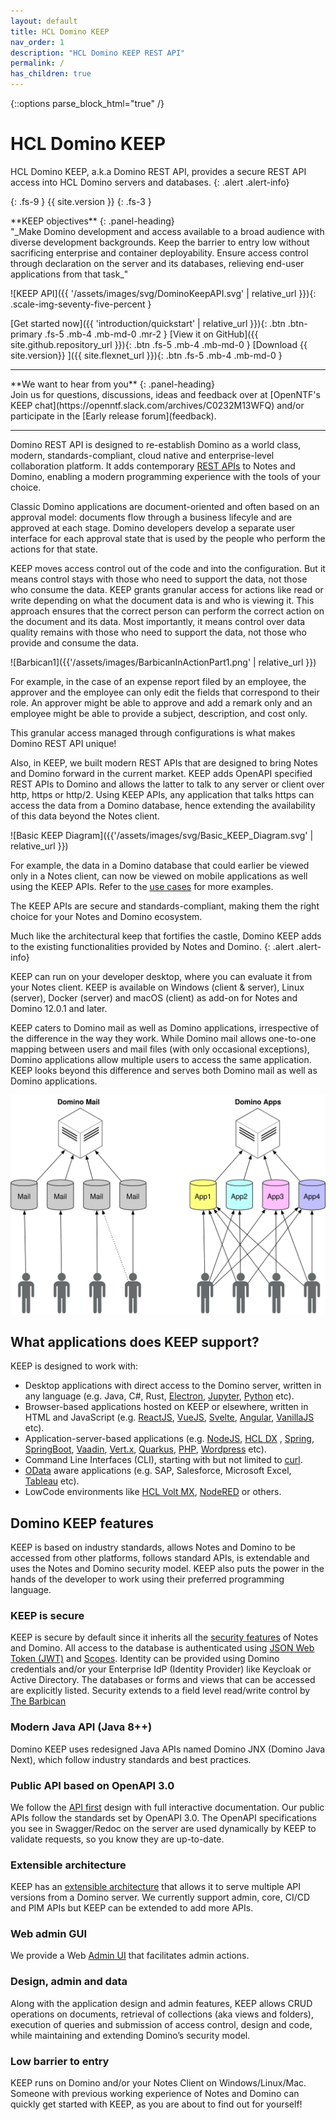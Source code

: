 ```yaml
---
layout: default
title: HCL Domino KEEP
nav_order: 1
description: "HCL Domino KEEP REST API"
permalink: /
has_children: true
---
```


{::options parse_block_html="true" /}

# HCL Domino KEEP

HCL Domino KEEP, a.k.a Domino REST API, provides a secure REST API access into HCL Domino servers and databases.
{: .alert .alert-info}

{: .fs-9 }
{{ site.version }}
{: .fs-3 }

<div class="panel panel-success">
**KEEP objectives**
{: .panel-heading}
<div class="panel-body">
"_Make Domino development and access available to a broad audience with diverse development backgrounds. Keep the barrier to entry low without sacrificing enterprise and container deployability. Ensure access control through declaration on the server and its databases, relieving end-user applications from that task_"
</div></div>

![KEEP API]({{ '/assets/images/svg/DominoKeepAPI.svg' | relative_url }}){: .scale-img-seventy-five-percent }

[Get started now]({{ 'introduction/quickstart' | relative_url }}){: .btn .btn-primary .fs-5 .mb-4 .mb-md-0 .mr-2 } [View it on GitHub]({{ site.github.repository_url }}){: .btn .fs-5 .mb-4 .mb-md-0 } [Download {{ site.version}} ]({{ site.flexnet_url }}){: .btn .fs-5 .mb-4 .mb-md-0 }

---

<div class="panel panel-warning">
**We want to hear from you**
{: .panel-heading}
<div class="panel-body">
Join us for questions, discussions, ideas and feedback over at [OpenNTF's KEEP chat](https://openntf.slack.com/archives/C0232M13WFQ) and/or participate in the [Early release forum](feedback).
</div></div>

---

Domino REST API is designed to re-establish Domino as a world class, modern, standards-compliant, cloud native and enterprise-level collaboration platform. It adds contemporary [REST APIs](https://www.redhat.com/en/topics/api/what-is-a-rest-api) to Notes and Domino, enabling a modern programming experience with the tools of your choice.

Classic Domino applications are document-oriented and often based on an approval model: documents flow through a business lifecyle and are approved at each stage. Domino developers develop a separate user interface for each approval state that is used by the people who perform the actions for that state.

KEEP moves access control out of the code and into the configuration. But it means control stays with those who need to support the data, not those who consume the data. KEEP grants granular access for actions like read or write depending on what the document data is and who is viewing it. This approach ensures that the correct person can perform the correct action on the document and its data. Most importantly, it means control over data quality remains with those who need to support the data, not those who provide and consume the data.

![Barbican1]({{'/assets/images/BarbicanInActionPart1.png' | relative_url }})

For example, in the case of an expense report filed by an employee, the approver and the employee can only edit the fields that correspond to their role. An approver might be able to approve and add a remark only and an employee might be able to provide a subject, description, and cost only.

This granular access managed through configurations is what makes Domino REST API unique!

Also, in KEEP, we built modern REST APIs that are designed to bring Notes and Domino forward in the current market. KEEP adds OpenAPI specified REST APIs to Domino and allows the latter to talk to any server or client over http, https or http/2. Using KEEP APIs, any application that talks https can access the data from a Domino database, hence extending the availability of this data beyond the Notes client.

![Basic KEEP Diagram]({{'/assets/images/svg/Basic_KEEP_Diagram.svg' | relative_url }})

For example, the data in a Domino database that could earlier be viewed only in a Notes client, can now be viewed on mobile applications as well using the KEEP APIs. Refer to the [use cases](./introduction/usecases) for more examples.

The KEEP APIs are secure and standards-compliant, making them the right choice for your Notes and Domino ecosystem.

Much like the architectural keep that fortifies the castle, Domino KEEP adds to the existing functionalities provided by Notes and Domino.
{: .alert .alert-info}

KEEP can run on your developer desktop, where you can evaluate it from your Notes client. KEEP is available on Windows (client & server), Linux (server), Docker (server) and macOS (client) as add-on for Notes and Domino 12.0.1 and later.

KEEP caters to Domino mail as well as Domino applications, irrespective of the difference in the way they work. While Domino mail allows one-to-one mapping between users and mail files (with only occasional exceptions), Domino applications allow multiple users to access the same application. KEEP looks beyond this difference and serves both Domino mail as well as Domino applications.

![MailVsApplication](assets/images/svg/MailVsApps.svg)

## What applications does KEEP support?

KEEP is designed to work with:

- Desktop applications with direct access to the Domino server, written in any language (e.g. Java, C#, Rust, [Electron](https://www.electronjs.org/), [Jupyter](https://jupyter.org/), [Python](https://www.python.org/) etc).
- Browser-based applications hosted on KEEP or elsewhere, written in HTML and JavaScript (e.g. [ReactJS](https://reactjs.org/), [VueJS](https://vuejs.org/), [Svelte](https://svelte.dev/), [Angular](https://angular.io/), [VanillaJS](http://vanilla-js.com/) etc).
- Application-server-based applications (e.g. [NodeJS](https://nodejs.org/en/), [HCL DX](https://www.hcltechsw.com/dx) , [Spring](https://spring.io/projects/spring-framework), [SpringBoot](https://spring.io/projects/spring-boot), [Vaadin](https://vaadin.com), [Vert.x](https://vertx.io), [Quarkus](https://quarkus.io), [PHP](https://www.php.net/), [Wordpress](https://wordpress.com/) etc).
- Command Line Interfaces (CLI), starting with but not limited to [curl](references/usertools/curl.md).
- [OData](https://www.odta.org) aware applications (e.g. SAP, Salesforce, Microsoft Excel, [Tableau](https://help.tableau.com/current/pro/desktop/en-us/examples_odata.htm) etc).
- LowCode environments like [HCL Volt MX](https://www.hcltechsw.com/volt-mx), [NodeRED](https://wwww.nodered.org) or others.

## Domino KEEP features

KEEP is based on industry standards, allows Notes and Domino to be accessed from other platforms, follows standard APIs, is extendable and uses the Notes and Domino security model. KEEP also puts the power in the hands of the developer to work using their preferred programming language.

### KEEP is secure

KEEP is secure by default since it inherits all the [security features](./installconfig/configuration/security/index) of Notes and Domino. All access to the database is authenticated using [JSON Web Token (JWT)](https://jwt.io/) and [Scopes](./installconfig/configuration/security/authentication). Identity can be provided using Domino credentials and/or your Enterprise IdP (Identity Provider) like Keycloak or Active Directory. The databases or forms and views that can be accessed are explicitly listed. Security extends to a field level read/write control by [The Barbican](./howkeepworks/barbican)

### Modern Java API (Java 8++)

Domino KEEP uses redesigned Java APIs named Domino JNX (Domino Java Next), which follow industry standards and best practices.

### Public API based on OpenAPI 3.0

We follow the [API first](https://swagger.io/resources/articles/adopting-an-api-first-approach/) design with full interactive documentation. Our public APIs follow the standards set by OpenAPI 3.0. The OpenAPI specifications you see in Swagger/Redoc on the server are used dynamically by KEEP to validate requests, so you know they are up-to-date.

### Extensible architecture

KEEP has an [extensible architecture](./extendingkeep/index) that allows it to serve multiple API versions from a Domino server. We currently support admin, core, CI/CD and PIM APIs but KEEP can be extended to add more APIs.

### Web admin GUI

We provide a Web [Admin UI](./usingkeep/administrationui) that facilitates admin actions.

### Design, admin and data

Along with the application design and admin features, KEEP allows CRUD operations on documents, retrieval of collections (aka views and folders), execution of queries and submission of access control, design and code, while maintaining and extending Domino’s security model.

### Low barrier to entry

KEEP runs on Domino and/or your Notes Client on Windows/Linux/Mac. Someone with previous working experience of Notes and Domino can quickly get started with KEEP, as you are about to find out for yourself!
